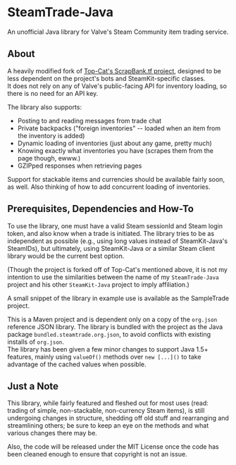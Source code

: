 SteamTrade-Java
===============

An unofficial Java library for Valve's Steam Community item trading service.


About
-----

A heavily modified fork of [Top-Cat's ScrapBank.tf project](https://github.com/Top-Cat/ScrapBank.tf/), designed to be less dependent on the project's bots and SteamKit-specific classes.  
It does not rely on any of Valve's public-facing API for inventory loading, so there is no need for an API key.

The library also supports:
  * Posting to and reading messages from trade chat
  * Private backpacks ("foreign inventories" -- loaded when an item from the inventory is added)
  * Dynamic loading of inventories (just about any game, pretty much)
  * Knowing exactly what inventories you have (scrapes them from the page though, ewww.)
  * GZIPped responses when retrieving pages

Support for stackable items and currencies should be available fairly soon, as well.  Also thinking of how to add concurrent loading of inventories.


Prerequisites, Dependencies and How-To
--------------------------------------

To use the library, one must have a valid Steam sessionId and Steam login token, and also know when a trade is initiated. The library tries to be as independent as possible (e.g., using long values instead of SteamKit-Java's SteamIDs), but ultimately, using SteamKit-Java or a similar Steam client library would be the current best option.

(Though the project is forked off of Top-Cat's mentioned above, it is not my intention to use the similarities between the name of my `SteamTrade-Java` project and his other `SteamKit-Java` project to imply affiliation.)

A small snippet of the library in example use is available as the SampleTrade project.

This is a Maven project and is dependent only on a copy of the `org.json` reference JSON library. The library is bundled with the project as the Java package `bundled.steamtrade.org.json`, to avoid conflicts with existing installs of `org.json`.  
The library has been given a few minor changes to support Java 1.5+ features, mainly using `valueOf()` methods over `new [...]()` to take advantage of the cached values when possible.

Just a Note
-----------

This library, while fairly featured and fleshed out for most uses (read: trading of simple, non-stackable, non-currency Steam items), is still undergoing changes in structure, shedding off old stuff and rearranging and streamlining others; be sure to keep an eye on the methods and what various changes there may be.

Also, the code will be released under the MIT License once the code has been cleaned enough to ensure that copyright is not an issue.
